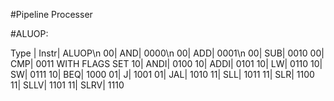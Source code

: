 #Pipeline Processer

#ALUOP:

Type | Instr| ALUOP\n
00| AND| 0000\n
00| ADD| 0001\n
00| SUB| 0010 
00| CMP| 0011 WITH FLAGS SET
10| ANDI| 0100
10| ADDI| 0101
10| LW| 0110
10| SW| 0111
10| BEQ| 1000
01| J| 1001
01| JAL| 1010
11| SLL| 1011
11| SLR| 1100
11| SLLV| 1101
11| SLRV| 1110